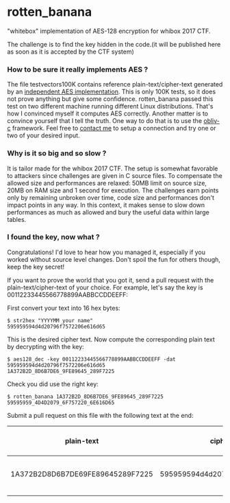 # rotten_banana
"whitebox" implementation of AES-128 encryption for whibox 2017 CTF.

The challenge is to find the key hidden in the code.(it will be published here as soon as it is accepted by the CTF system)

### How to be sure it really implements AES ?
The file testvectors100K contains reference plain-text/cipher-text generated by an [independent AES implementation][8a068216]. This is only 100K tests, so it does not prove anything but give some confidence. rotten_banana passed this test on two different machine running different Linux distributions. That's how I convinced myself it computes AES correctly. Another matter is to convince yourself that I tell the truth. One way to do that is to use the [obliv-c][12c6a91c] framework. Feel free to [contact me][0f449899] to setup a connection and try one or two of your desired input.

  [0f449899]: https://www.linkedin.com/in/sebastien-riou-99931220 "contact"
  [12c6a91c]: https://github.com/samee/obliv-c "obliv-c"
  [8a068216]: https://pypi.python.org/pypi/pycrypto "pycrypto"

### Why is it so big and so slow ?
It is tailor made for the whibox 2017 CTF. The setup is somewhat favorable to attackers since challenges are given in C source files. To compensate the allowed size and performances are relaxed: 50MB limit on source size, 20MB on RAM size and 1 second for execution. The challenges earn points only by remaining unbroken over time, code size and performances don't impact points in any way. In this context, it makes sense to slow down performances as much as allowed and bury the useful data within large tables.  

### I found the key, now what ?
Congratulations! I'd love to hear how you managed it, especially if you worked without source level changes. Don't spoil the fun for others though, keep the key secret!

If you want to prove the world that you got it, send a pull request with the plain-text/cipher-text of your choice.
For example, let's say the key is 00112233445566778899AABBCCDDEEFF:

First convert your text into 16 hex bytes:
```
$ str2hex "YYYYMM your name"
595959594d4d20796f7572206e616d65
```

This is the desired cipher text. Now compute the corresponding plain text by decrypting with the key:
```
$ aes128_dec -key 00112233445566778899AABBCCDDEEFF -dat 595959594d4d20796f7572206e616d65
1A372B2D_8D6B7DE6_9FE89645_289F7225
```

Check you did use the right key:
```
$ rotten_banana 1A372B2D_8D6B7DE6_9FE89645_289F7225
59595959_4D4D2079_6F757220_6E616D65
```

Submit a pull request on this file with the following text at the end:

plain-text  | cipher-text  | cipher-text as ascii  | comments
--|---|---|--
1A372B2D8D6B7DE69FE89645289F7225  | 595959594d4d20796f7572206e616d65  | "YYYYMM your name"  | CPA on 50 traces using tool XYZ
  |   |   |  
